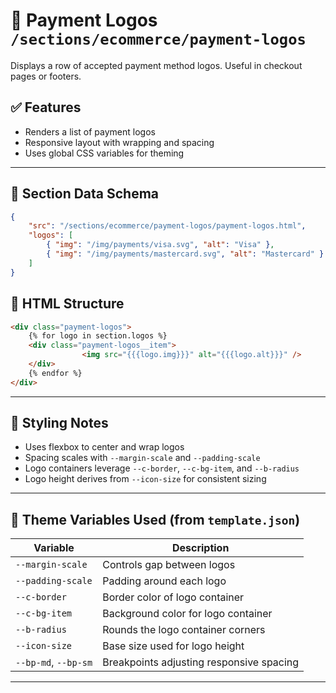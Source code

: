 # 📂 Payment Logos `/sections/ecommerce/payment-logos`

Displays a row of accepted payment method logos. Useful in checkout pages or footers.

## ✅ Features

-   Renders a list of payment logos
-   Responsive layout with wrapping and spacing
-   Uses global CSS variables for theming

---

## 🧾 Section Data Schema

```json
{
	"src": "/sections/ecommerce/payment-logos/payment-logos.html",
	"logos": [
		{ "img": "/img/payments/visa.svg", "alt": "Visa" },
		{ "img": "/img/payments/mastercard.svg", "alt": "Mastercard" }
	]
}
```

## 🧱 HTML Structure

```html
<div class="payment-logos">
	{% for logo in section.logos %}
	<div class="payment-logos__item">
                <img src="{{{logo.img}}}" alt="{{{logo.alt}}}" />
	</div>
	{% endfor %}
</div>
```

---

## 🎨 Styling Notes

-   Uses flexbox to center and wrap logos
-   Spacing scales with `--margin-scale` and `--padding-scale`
-   Logo containers leverage `--c-border`, `--c-bg-item`, and `--b-radius`
-   Logo height derives from `--icon-size` for consistent sizing

---

## 🧩 Theme Variables Used (from `template.json`)

| Variable             | Description                              |
| -------------------- | ---------------------------------------- |
| `--margin-scale`     | Controls gap between logos               |
| `--padding-scale`    | Padding around each logo                 |
| `--c-border`         | Border color of logo container           |
| `--c-bg-item`        | Background color for logo container      |
| `--b-radius`         | Rounds the logo container corners        |
| `--icon-size`        | Base size used for logo height           |
| `--bp-md`, `--bp-sm` | Breakpoints adjusting responsive spacing |

---
